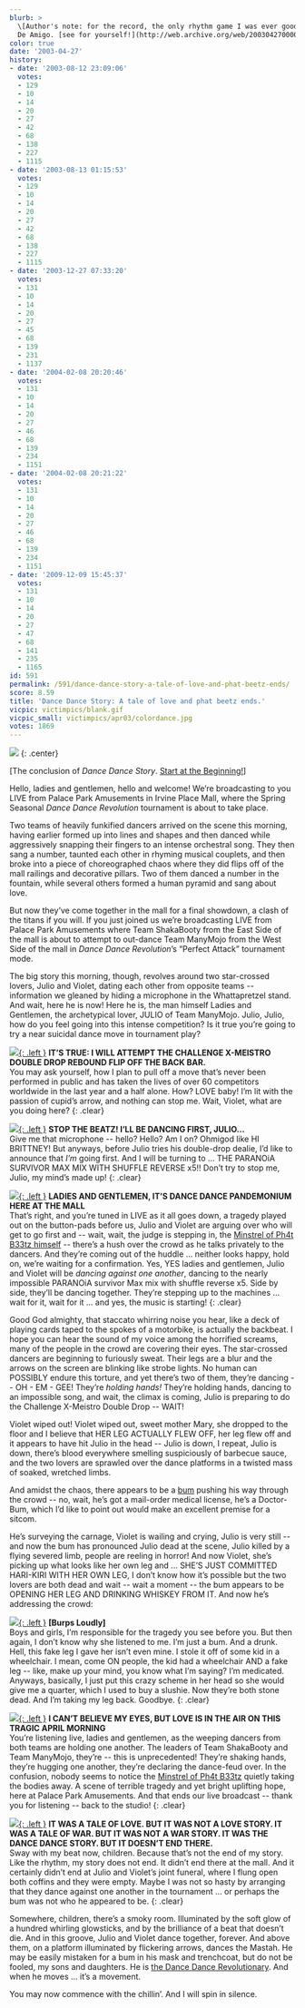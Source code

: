 ```yaml
---
blurb: >
  \[Author's note: for the record, the only rhythm game I was ever good was was Samba
  De Amigo. [see for yourself!](http://web.archive.org/web/20030427000000/http://www.gamespy.com/fargo/november00/samba/)\]
color: true
date: '2003-04-27'
history:
- date: '2003-08-12 23:09:06'
  votes:
  - 129
  - 10
  - 14
  - 20
  - 27
  - 42
  - 68
  - 138
  - 227
  - 1115
- date: '2003-08-13 01:15:53'
  votes:
  - 129
  - 10
  - 14
  - 20
  - 27
  - 42
  - 68
  - 138
  - 227
  - 1115
- date: '2003-12-27 07:33:20'
  votes:
  - 131
  - 10
  - 14
  - 20
  - 27
  - 45
  - 68
  - 139
  - 231
  - 1137
- date: '2004-02-08 20:20:46'
  votes:
  - 131
  - 10
  - 14
  - 20
  - 27
  - 46
  - 68
  - 139
  - 234
  - 1151
- date: '2004-02-08 20:21:22'
  votes:
  - 131
  - 10
  - 14
  - 20
  - 27
  - 46
  - 68
  - 139
  - 234
  - 1151
- date: '2009-12-09 15:45:37'
  votes:
  - 131
  - 10
  - 14
  - 20
  - 27
  - 47
  - 68
  - 141
  - 235
  - 1165
id: 591
permalink: /591/dance-dance-story-a-tale-of-love-and-phat-beetz-ends/
score: 8.59
title: 'Dance Dance Story: A tale of love and phat beetz ends.'
vicpic: victimpics/blank.gif
vicpic_small: victimpics/apr03/colordance.jpg
votes: 1869
---
```


![](img/victimpics/apr03/colordancebig.jpg)
{: .center}
  
 \[The conclusion of *Dance Dance Story*. [Start at the
Beginning!](%ARTICLE[586]%)\]

Hello, ladies and gentlemen, hello and welcome! We’re broadcasting to
you LIVE from Palace Park Amusements in Irvine Place Mall, where the
Spring Seasonal *Dance Dance Revolution* tournament is about to take
place.

Two teams of heavily funkified dancers arrived on the scene this
morning, having earlier formed up into lines and shapes and then danced
while aggressively snapping their fingers to an intense orchestral song.
They then sang a number, taunted each other in rhyming musical couplets,
and then broke into a piece of choreographed chaos where they did flips
off of the mall railings and decorative pillars. Two of them danced a
number in the fountain, while several others formed a human pyramid and
sang about love.

But now they’ve come together in the mall for a final showdown, a clash
of the titans if you will. If you just joined us we’re broadcasting LIVE
from Palace Park Amusements where Team ShakaBooty from the East Side of
the mall is about to attempt to out-dance Team ManyMojo from the West
Side of the mall in *Dance Dance Revolution*’s “Perfect Attack”
tournament mode.

The big story this morning, though, revolves around two star-crossed
lovers, Julio and Violet, dating each other from opposite teams --
information we gleaned by hiding a microphone in the Whattapretzel
stand. And wait, here he is now! Here he is, the man himself Ladies and
Gentlemen, the archetypical lover, JULIO of Team ManyMojo. Julio, Julio,
how do you feel going into this intense competition? Is it true you’re
going to try a near suicidal dance move in tournament play?

[![](img/victimpics/apr03/dance2.gif){: .left }](%ARTICLE[587]%) **IT’S TRUE:
I WILL ATTEMPT THE CHALLENGE X-MEISTRO DOUBLE DROP REBOUND FLIP OFF THE
BACK BAR.**  
 You may ask yourself, how I plan to pull off a move that’s never been
performed in public and has taken the lives of over 60 competitors
worldwide in the last year and a half alone. How? LOVE baby! I’m lit
with the passion of cupid’s arrow, and nothing can stop me. Wait,
Violet, what are you doing here?
{: .clear}

[![](img/victimpics/apr03/dance3.gif){: .left }](%ARTICLE[588]%) **STOP THE
BEATZ! I’LL BE DANCING FIRST, JULIO...**  
 Give me that microphone -- hello? Hello? Am I on? Ohmigod like HI
BRITTNEY! But anyways, before Julio tries his double-drop dealie, I’d
like to announce that *I’m* going first. And I will be turning to ...
THE PARANOiA SURVIVOR MAX MIX WITH SHUFFLE REVERSE x5!! Don’t try to
stop me, Julio, my mind’s made up!
{: .clear}

[![](img/victimpics/jul02/microphone.gif){: .left }](%ARTICLE[404]%) **LADIES
AND GENTLEMEN, IT’S DANCE DANCE PANDEMONIUM HERE AT THE MALL**  
 That’s right, and you’re tuned in LIVE as it all goes down, a tragedy
played out on the button-pads before us, Julio and Violet are arguing
over who will get to go first and -- wait, wait, the judge is stepping
in, the [Minstrel of Ph4t B33tz himself](%ARTICLE[586]%) -- there’s
a hush over the crowd as he talks privately to the dancers. And they’re
coming out of the huddle ... neither looks happy, hold on, we’re waiting
for a confirmation. Yes, YES ladies and gentlemen, Julio and Violet will
be *dancing against one another*, dancing to the nearly impossible
PARANOiA survivor Max mix with shuffle reverse x5. Side by side, they’ll
be dancing together. They’re stepping up to the machines ... wait for
it, wait for it ... and yes, the music is starting!
{: .clear}

Good God almighty, that staccato whirring noise you hear, like a deck of
playing cards taped to the spokes of a motorbike, is actually the
backbeat. I hope you can hear the sound of my voice among the horrified
screams, many of the people in the crowd are covering their eyes. The
star-crossed dancers are beginning to furiously sweat. Their legs are a
blur and the arrows on the screen are blinking like strobe lights. No
human can POSSIBLY endure this torture, and yet there’s two of them,
they’re dancing -- OH - EM - GEE! They’re *holding hands!* They’re
holding hands, dancing to an impossible song, and wait, the climax is
coming, Julio is preparing to do the Challenge X-Meistro Double Drop --
WAIT!

Violet wiped out! Violet wiped out, sweet mother Mary, she dropped to
the floor and I believe that HER LEG ACTUALLY FLEW OFF, her leg flew off
and it appears to have hit Julio in the head -- Julio is down, I repeat,
Julio is down, there’s blood everywhere smelling suspiciously of
barbecue sauce, and the two lovers are sprawled over the dance platforms
in a twisted mass of soaked, wretched limbs.

And amidst the chaos, there appears to be a [bum](%ARTICLE[590]%)
pushing his way through the crowd -- no, wait, he’s got a mail-order
medical license, he’s a Doctor-Bum, which I’d like to point out would
make an excellent premise for a sitcom.

He’s surveying the carnage, Violet is wailing and crying, Julio is very
still -- and now the bum has pronounced Julio dead at the scene, Julio
killed by a flying severed limb, people are reeling in horror! And now
Violet, she’s picking up what looks like her own leg and ... SHE’S JUST
COMMITTED HARI-KIRI WITH HER OWN LEG, I don’t know how it’s possible but
the two lovers are both dead and wait -- wait a moment -- the bum
appears to be OPENING HER LEG AND DRINKING WHISKEY FROM IT. And now he’s
addressing the crowd:

[![](img/victimpics/apr03/dance5.gif){: .left }](%ARTICLE[590]%) **\[Burps
Loudly\]**  
 Boys and girls, I’m responsible for the tragedy you see before you. But
then again, I don’t know why she listened to me. I’m just a bum. And a
drunk. Hell, this fake leg I gave her isn’t even mine. I stole it off of
some kid in a wheelchair. I mean, come ON people, the kid had a
wheelchair AND a fake leg -- like, make up your mind, you know what I’m
saying? I’m medicated. Anyways, basically, I just put this crazy scheme
in her head so she would give me a quarter, which I used to buy a
slushie. Now they’re both stone dead. And I’m taking my leg back.
Goodbye.
{: .clear}

[![](img/victimpics/jul02/microphone.gif){: .left }](%ARTICLE[404]%) **I CAN’T
BELIEVE MY EYES, BUT LOVE IS IN THE AIR ON THIS TRAGIC APRIL MORNING**  
 You’re listening live, ladies and gentlemen, as the weeping dancers
from both teams are holding one another. The leaders of Team ShakaBooty
and Team ManyMojo, they’re -- this is unprecedented! They’re shaking
hands, they’re hugging one another, they’re declaring the dance-feud
over. In the confusion, nobody seems to notice the [Minstrel of Ph4t
B33tz](%ARTICLE[586]%) quietly taking the bodies away. A scene of
terrible tragedy and yet bright uplifting hope, here at Palace Park
Amusements. And that ends our live broadcast -- thank you for listening
-- back to the studio!
{: .clear}

[![](img/victimpics/apr03/dance1.gif){: .left }](%ARTICLE[586]%) **IT WAS A
TALE OF LOVE. BUT IT WAS NOT A LOVE STORY. IT WAS A TALE OF WAR. BUT IT
WAS NOT A WAR STORY. IT WAS THE DANCE DANCE STORY. BUT IT DOESN’T END
THERE.**  
 Sway with my beat now, children. Because that’s not the end of my
story. Like the rhythm, my story does not end. It didn’t end there at
the mall. And it certainly didn’t end at Julio and Violet’s joint
funeral, where I flung open both coffins and they were empty. Maybe I
was not so hasty by arranging that they dance against one another in the
tournament ... or perhaps the bum was not who he appeared to be.
{: .clear}

Somewhere, children, there’s a smoky room. Illuminated by the soft glow
of a hundred whirling glowsticks, and by the brilliance of a beat that
doesn’t die. And in this groove, Julio and Violet dance together,
forever. And above them, on a platform illuminated by flickering arrows,
dances the Mastah. He may be easily mistaken for a bum in his mask and
trenchcoat, but do not be fooled, my sons and daughters. He is [the
Dance Dance Revolutionary](%ARTICLE[64]%). And when he moves ...
it’s a movement.

You may now commence with the chillin’. And I will spin in silence.
